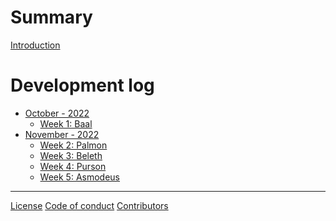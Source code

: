 # Summary

[Introduction](index.md)

# Development log

-   [October - 2022 ]()
    -   [Week 1: Baal](devlog/2022/october/w1.md)
-   [November - 2022]()
    -   [Week 2: Palmon](devlog/2022/november/w2.md)
    -   [Week 3: Beleth](devlog/2022/november/w3.md)
    -   [Week 4: Purson](devlog/2022/november/w4.md)
    -   [Week 5: Asmodeus](devlog/2022/november/w5.md)

---

[License](misc/license.md)
[Code of conduct](misc/code_of_conduct.md)
[Contributors](misc/contributors.md)
